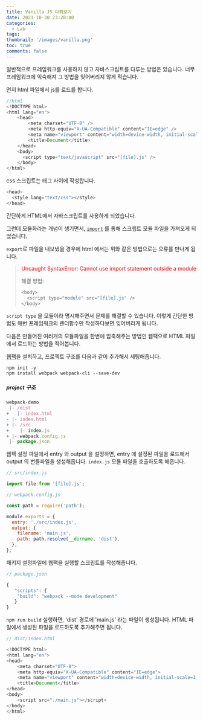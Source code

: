 ```yaml
---
title: Vanilla JS 다뤄보기
date: 2021-10-30 23:20:00
categories:
  - Lab
tags:
thumbnail: '/images/vanilla.png'
toc: true
comments: false
---
```


일반적으로 프레임워크를 사용하지 않고 자바스크립트를 다루는 방법은 있습니다.
너무 프레임워크에 익숙해져 그 방법을 잊어버리지 않게 적습니다.

<!-- more -->
먼저 html 파일에서 js를 로드를 합니다.

```js
//html
<!DOCTYPE html>
<html lang="en">
    <head>
        <meta charset="UTF-8" />
        <meta http-equiv="X-UA-Compatible" content="IE=edge" />
        <meta name="viewport" content="width=device-width, initial-scale=1.0" />
        <title>Document</title>
    </head>
    <body>
      <script type="text/javascript" src="[file].js" />
    </body>
</html>
```

css 스크립트는 <head> 태그 사이에 작성합니다.

```js
<head>
  <style lang="text/css"></style>
</head>
```

간단하게 HTML에서 자바스크립트를 사용하게 되었습니다.

그런데 모듈화라는 개념이 생기면서,
[`import`](https://developer.mozilla.org/ko/docs/Web/JavaScript/Reference/Statements/import) 를 통해 스크립트 모듈 파일을 가져오게 되었습니다.

`export`로 파일을 내보냈을 경우에 html 에서는 위와 같은 방법으로는 오류를 만나게 됩니다.

> <span style="color: red">Uncaught SyntaxError: Cannot use import statement outside a module</span>
>
> 해결 방법:
>
> ```js
> <body>
>   <script type="module" src="[file].js" />
> </body>
> ```

`script type` 을 모듈이라 명시해주면서 문제를 해결할 수 있습니다.
이렇게 간단한 방법도 매번 프레임워크의 렌더함수만 작성하다보면 잊어버리게 됩니다.

다음은 만들어진 여러개의 모듈파일을 한번에 압축해주는 방법인 웹팩으로 HTML 파일에서 로드하는 방법을 적어봅니다.

[웹팩](https://webpack.js.org/guides/getting-started)을 설치하고, 프로젝트 구조를 다음과 같이 추가해서 세팅해줍니다.

```
npm init -y
npm install webpack webpack-cli --save-dev
```

##### project 구조

```js
webpack-demo
 |- /dist
+   |- index.html
- |- index.html
+ |- /src
+    |- index.js
+ |- webpack.config.js
 |- package.json
```

웹팩 설정 파일에서 entry 와 output 을 설정하면, entry 에 설정된 파일을 로드해서 output 의 번들파일을 생성해줍니다. `index.js` 모듈 파일을 호출하도록 해줍니다.

```js
// src/index.js

import file from '[file].js';
```

```js
// webpack.config.js

const path = require('path');

module.exports = {
  entry: './src/index.js',
  output: {
    filename: 'main.js',
    path: path.resolve(__dirname, 'dist'),
  },
};
```

패키지 설정파일에 웹팩을 실행할 스크립트를 작성해줍니다.

```js
// package.json

{
   "scripts": {
    "build": "webpack --mode development"
   }
}
```

`npm run build` 실행하면, 'dist' 경로에 'main.js' 라는 파일이 생성됩니다.
HTML 파일에서 생성된 파일을 로드하도록 추가해주면 됩니다.

```js
// dist/index.html

<!DOCTYPE html>
<html lang="en">
<head>
    <meta charset="UTF-8">
    <meta http-equiv="X-UA-Compatible" content="IE=edge">
    <meta name="viewport" content="width=device-width, initial-scale=1.0">
    <title>Document</title>
</head>
<body>
    <script src="./main.js"></script>
</body>
</html>
```
